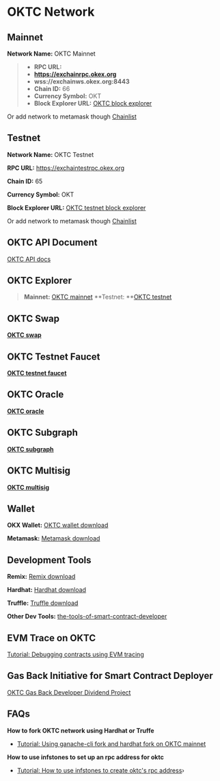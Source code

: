 # OKTC Network

## Mainnet

**Network Name:** OKTC Mainnet

> - **RPC URL:**
> - **https://exchainrpc.okex.org**
> - **wss://exchainws.okex.org:8443**
> - **Chain ID:** 66
> - **Currency Symbol:** OKT
> - **Block Explorer URL:** [OKTC block explorer](https://www.oklink.com/oktc/)

Or add network to metamask though [Chainlist](https://chainlist.org/chain/66)

## Testnet

**Network Name:** OKTC Testnet

**RPC URL:** https://exchaintestrpc.okex.org

**Chain ID:** 65

**Currency Symbol:** OKT

**Block Explorer URL:** [OKTC testnet block explorer](https://www.oklink.com/oktc-test/)

Or add network to metamask though [Chainlist](https://chainlist.org/chain/65)

## OKTC API Document

[OKTC API docs](https://exchainrpc.okex.org/docs/en/#overview)

## OKTC Explorer

> **Mainnet:** [OKTC mainnet](https://www.oklink.com/zh-cn/oktc)
> **Testnet: **[OKTC testnet](https://www.oklink.com/zh-cn/oktc-test)

## OKTC Swap

**[OKTC swap](https://www.okx.com/oktc/swap)**

## OKTC Testnet Faucet

**[OKTC testnet faucet](https://www.okx.com/oktc/faucet)**

## OKTC Oracle

**[OKTC oracle](https://www.okx.com/oktc/oracle)**

## OKTC Subgraph

**[OKTC subgraph](https://www.okx.com/oktc/subgraph)**

## OKTC Multisig

**[OKTC multisig](https://oktctools.okx.com)**

## Wallet

**OKX Wallet:** [OKTC wallet download](https://chrome.google.com/webstore/detail/okx-wallet/mcohilncbfahbmgdjkbpemcciiolgcge)

**Metamask:** [Metamask download](https://metamask.io/)

## Development Tools

**Remix:** [Remix download](https://remix.ethereum.org/)

**Hardhat:** [Hardhat download](https://hardhat.org/)

**Truffle:** [Truffle download](https://trufflesuite.com/truffle/)

**Other Dev Tools:** [the-tools-of-smart-contract-developer](https://forum.okt.club/d/347-the-tools-of-smart-contract-developer)

## EVM Trace on OKTC

[Tutorial: Debugging contracts using EVM tracing](https://forum.okt.club/d/355-tutorial-debugging-contracts-using-evm-tracing)

## Gas Back Initiative for Smart Contract Deployer

[OKTC Gas Back Developer Dividend Project](https://forum.okt.club/d/342-oktc-gas-back-developer-dividend-project)

## FAQs

**How to fork OKTC network using Hardhat or Truffe**
  - [Tutorial: Using ganache-cli fork and hardhat fork on OKTC mainnet](https://forum.okt.club/d/351-tutorial-using-ganache-cli-fork-and-hardhat-fork-on-oktc-mainnet)

**How to use infstones to set up an rpc address for oktc**
  - [Tutorial: How to use infstones to create oktc's rpc address](https://forum.okt.club/d/352-tutorial-how-to-use-infstones-to-create-oktcs-rpc-address)›
